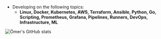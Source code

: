 - Developing on the following topics:
  - **Linux, Docker, Kubernetes, AWS, Terraform, Ansible, Python, Go, Scripting, Prometheus, Grafana, Pipelines, Runners, DevOps, Infrastructure, ML**
    
![Ömer's GitHub stats](https://github-readme-stats.vercel.app/api?username=omerbsezer&show_icons=true&theme=transparent)
